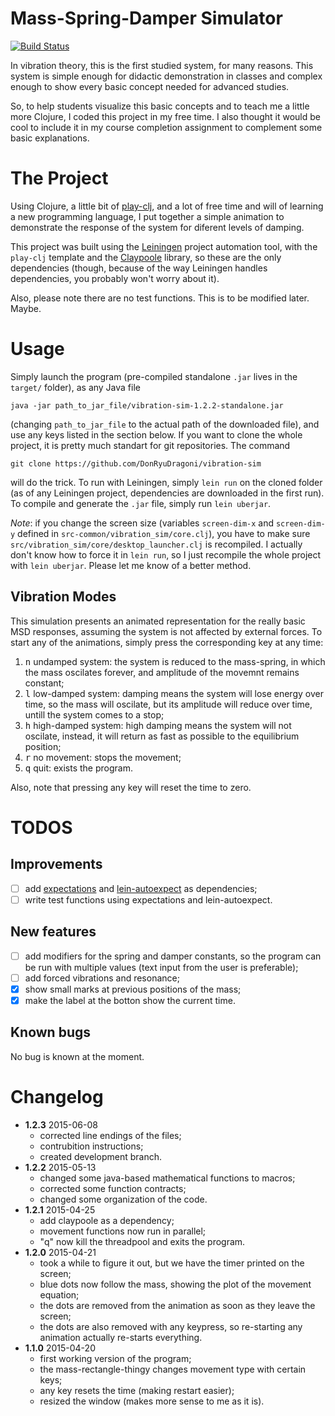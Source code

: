 # Mass-Spring-Damper Simulator

[![Build Status](https://travis-ci.org/DonRyuDragoni/vibration-sim.svg?branch=master)](https://travis-ci.org/DonRyuDragoni/vibration-sim)

In vibration theory, this is the first studied system, for many reasons. This
system is simple enough for didactic demonstration in classes and complex enough
to show every basic concept needed for advanced studies.

So, to help students visualize this basic concepts and to teach me a little more
Clojure, I coded this project in my free time. I also thought it would be cool
to include it in my course completion assignment to complement some basic
explanations.

# The Project

Using Clojure, a little bit of [play-clj][play-clj], and a lot of free time and
will of learning a new programming language, I put together a simple animation
to demonstrate the response of the system for diferent levels of damping.

This project was built using the [Leiningen][leiningen] project automation tool,
with the `play-clj` template and the [Claypoole][claypoole] library, so these
are the only dependencies (though, because of the way Leiningen handles
dependencies, you probably won't worry about it).

Also, please note there are no test functions. This is to be modified later.
Maybe.

# Usage

Simply launch the program (pre-compiled standalone `.jar` lives in the `target/`
folder), as any Java file

```
java -jar path_to_jar_file/vibration-sim-1.2.2-standalone.jar
```

(changing `path_to_jar_file` to the actual path of the downloaded file), and use
any keys listed in the section below. If you want to clone the whole project, it
is pretty much standart for git repositories. The command

```
git clone https://github.com/DonRyuDragoni/vibration-sim
```

will do the trick. To run with Leiningen, simply `lein run` on the cloned
folder (as of any Leiningen project, dependencies are downloaded in the first
run). To compile and generate the `.jar` file, simply run `lein uberjar`.

_Note_: if you change the screen size (variables `screen-dim-x` and
`screen-dim-y` defined in `src-common/vibration_sim/core.clj`), you have to make
sure `src/vibration_sim/core/desktop_launcher.clj` is recompiled. I actually
don't know how to force it in `lein run`, so I just recompile the whole project
with `lein uberjar`. Please let me know of a better method.

## Vibration Modes

This simulation presents an animated representation for the really basic MSD
responses, assuming the system is not affected by external forces. To start any
of the animations, simply press the corresponding key at any time:

1. <kbd>n</kbd> undamped system: the system is reduced to the mass-spring, in
    which the mass oscilates forever, and amplitude of the movemnt remains
    constant;
2. <kbd>l</kbd> low-damped system: damping means the system will lose energy
    over time, so the mass will oscilate, but its amplitude will reduce over
    time, untill the system comes to a stop;
3. <kbd>h</kbd> high-damped system: high damping means the system will not
    oscilate, instead, it will return as fast as possible to the equilibrium
    position;
4. <kbd>r</kbd> no movement: stops the movement;
5. <kbd>q</kbd> quit: exists the program.

Also, note that pressing any key will reset the time to zero.

# TODOS

## Improvements

- [ ] add [expectations][expectations] and [lein-autoexpect][lein-autoexpect] as
    dependencies;
- [ ] write test functions using expectations and lein-autoexpect.

## New features

- [ ] add modifiers for the spring and damper constants, so the
    program can be run with multiple values (text input from the user
    is preferable);
- [ ] add forced vibrations and resonance;
- [x] show small marks at previous positions of the mass;
- [x] make the label at the botton show the current time.

## Known bugs

No bug is known at the moment.

# Changelog

- **1.2.3** 2015-06-08
  - corrected line endings of the files;
  - contrubition instructions;
  - created development branch.
- **1.2.2** 2015-05-13
  - changed some java-based mathematical functions to macros;
  - corrected some function contracts;
  - changed some organization of the code.
- **1.2.1** 2015-04-25
  - add claypoole as a dependency;
  - movement functions now run in parallel;
  - "q" now kill the threadpool and exits the program.
- **1.2.0** 2015-04-21
  - took a while to figure it out, but we have the timer printed on the
      screen;
  - blue dots now follow the mass, showing the plot of the movement equation;
  - the dots are removed from the animation as soon as they leave the screen;
  - the dots are also removed with any keypress, so re-starting any animation
      actually re-starts everything.
- **1.1.0** 2015-04-20
  - first working version of the program;
  - the mass-rectangle-thingy changes movement type with certain keys;
  - any key resets the time (making restart easier);
  - resized the window (makes more sense to me as it is).

[play-clj]: https://github.com/oakes/play-clj
[leiningen]: http://leiningen.org/
[expectations]: https://github.com/jaycfields/expectations
[lein-autoexpect]: https://github.com/jakemcc/lein-autoexpect
[claypoole]: https://github.com/TheClimateCorporation/claypoole
